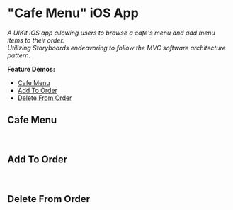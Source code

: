# "Cafe Menu" iOS App

*A UIKit iOS app allowing users to browse a cafe's menu and add menu items to their order. <br />
Utilizing Storyboards endeavoring to follow the MVC software architecture pattern.*

**Feature Demos:**
- [Cafe Menu](#cafe-menu)
- [Add To Order](#add-to-order)
- [Delete From Order](#delete-from-order)


## Cafe Menu

<p>&nbsp;</p>

## Add To Order

<p>&nbsp;</p>

## Delete From Order

<p>&nbsp;</p>
